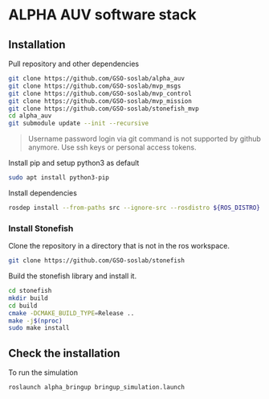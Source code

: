 # ALPHA AUV software stack

## Installation

Pull repository and other dependencies
```bash
git clone https://github.com/GSO-soslab/alpha_auv
git clone https://github.com/GSO-soslab/mvp_msgs
git clone https://github.com/GSO-soslab/mvp_control
git clone https://github.com/GSO-soslab/mvp_mission
git clone https://github.com/GSO-soslab/stonefish_mvp
cd alpha_auv
git submodule update --init --recursive
```
> Username password login via git command is not supported by github anymore. Use ssh keys or personal access tokens.

Install pip and setup python3 as default
```bash
sudo apt install python3-pip
```

Install dependencies
```bash
rosdep install --from-paths src --ignore-src --rosdistro ${ROS_DISTRO} -y
```

### Install Stonefish

Clone the repository in a directory that is not in the ros workspace.
```bash
git clone https://github.com/GSO-soslab/stonefish
```

Build the stonefish library and install it.

```bash
cd stonefish
mkdir build
cd build
cmake -DCMAKE_BUILD_TYPE=Release ..
make -j$(nproc)
sudo make install
```

## Check the installation



To run the simulation
```bash
roslaunch alpha_bringup bringup_simulation.launch
```
